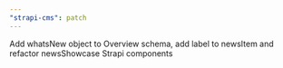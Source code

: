 ```yaml
---
"strapi-cms": patch
---
```


Add whatsNew object to Overview schema, add label to newsItem and refactor newsShowcase Strapi components
